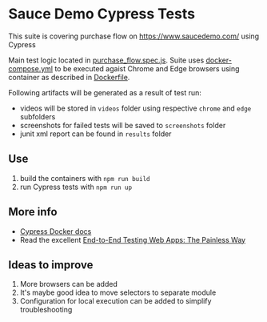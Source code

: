 # Sauce Demo Cypress Tests

This suite is covering purchase flow on https://www.saucedemo.com/ using Cypress 

Main test logic located in [purchase_flow.spec.js](e2e/cypress/integration/purchase_flow.spec.js).
Suite uses [docker-compose.yml](docker-compose.yml) to be executed agaist Chrome and 
Edge browsers using container as described in [Dockerfile](e2e/Dockerfile).

Following artifacts will be generated as a result of test run:
- videos will be stored in `videos` folder using respective `chrome` and `edge` subfolders
- screenshots for failed tests will be saved to `screenshots` folder
- junit xml report can be found in `results` folder

## Use

1. build the containers with `npm run build`
2. run Cypress tests with `npm run up`

## More info

- [Cypress Docker docs](https://docs.cypress.io/examples/examples/docker)
- Read the excellent [End-to-End Testing Web Apps: The Painless Way](https://mtlynch.io/painless-web-app-testing/)


## Ideas to improve

1. More browsers can be added
2. It's maybe good idea to move selectors to separate module
3. Configuration for local execution can be added to simplify troubleshooting
